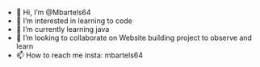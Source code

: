 - 👋 Hi, I’m @Mbartels64
- 👀 I’m interested in learning to code
- 🌱 I’m currently learning java
- 💞️ I’m looking to collaborate on Website building project to observe and learn
- 📫 How to reach me insta: mbartels64

<!---
Mbartels64/Mbartels64 is a ✨ special ✨ repository because its `README.md` (this file) appears on your GitHub profile.
You can click the Preview link to take a look at your changes.
--->
